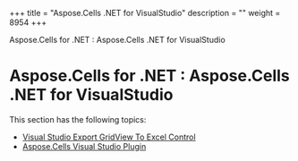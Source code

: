 +++
title = "Aspose.Cells .NET for VisualStudio" 
description = "" 
weight = 8954 
+++

Aspose.Cells for .NET : Aspose.Cells .NET for VisualStudio  

# Aspose.Cells for .NET : Aspose.Cells .NET for VisualStudio


This section has the following topics:

*   [Visual Studio Export GridView To Excel Control](http://localhost:1313/cellsnet/plugins/asposecellsnetforvisualstudio/visual+studio+export+gridview+to+excel+control)
*   [Aspose.Cells Visual Studio Plugin](http://localhost:1313/cellsnet/plugins/asposecellsnetforvisualstudio/aspose.cells+visual+studio+plugin)

